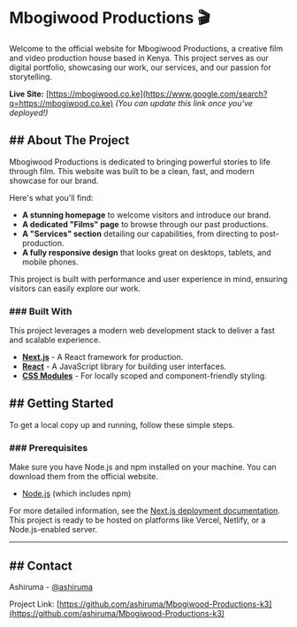 # Mbogiwood Productions 🎬

Welcome to the official website for Mbogiwood Productions, a creative film and video production house based in Kenya. This project serves as our digital portfolio, showcasing our work, our services, and our passion for storytelling.

**Live Site:** [https://mbogiwood.co.ke](https://www.google.com/search?q=https://mbogiwood.co.ke) *(You can update this link once you've deployed\!)*


## \#\# About The Project

Mbogiwood Productions is dedicated to bringing powerful stories to life through film. This website was built to be a clean, fast, and modern showcase for our brand.

Here's what you'll find:

  * **A stunning homepage** to welcome visitors and introduce our brand.
  * **A dedicated "Films" page** to browse through our past productions.
  * **A "Services" section** detailing our capabilities, from directing to post-production.
  * **A fully responsive design** that looks great on desktops, tablets, and mobile phones.

This project is built with performance and user experience in mind, ensuring visitors can easily explore our work.

### \#\#\# Built With

This project leverages a modern web development stack to deliver a fast and scalable experience.

  * [**Next.js**](https://nextjs.org/) - A React framework for production.
  * [**React**](https://reactjs.org/) - A JavaScript library for building user interfaces.
  * [**CSS Modules**](https://github.com/css-modules/css-modules) - For locally scoped and component-friendly styling.



## \#\# Getting Started

To get a local copy up and running, follow these simple steps.

### \#\#\# Prerequisites

Make sure you have Node.js and npm installed on your machine. You can download them from the official website.

  * [Node.js](https://nodejs.org/) (which includes npm)



For more detailed information, see the [Next.js deployment documentation](https://nextjs.org/docs/deployment). This project is ready to be hosted on platforms like Vercel, Netlify, or a Node.js-enabled server.

-----

## \#\# Contact

Ashiruma - [@ashiruma](https://www.google.com/search?q=https://github.com/ashiruma)

Project Link: [https://github.com/ashiruma/Mbogiwood-Productions-k3](https://github.com/ashiruma/Mbogiwood-Productions-k3)
